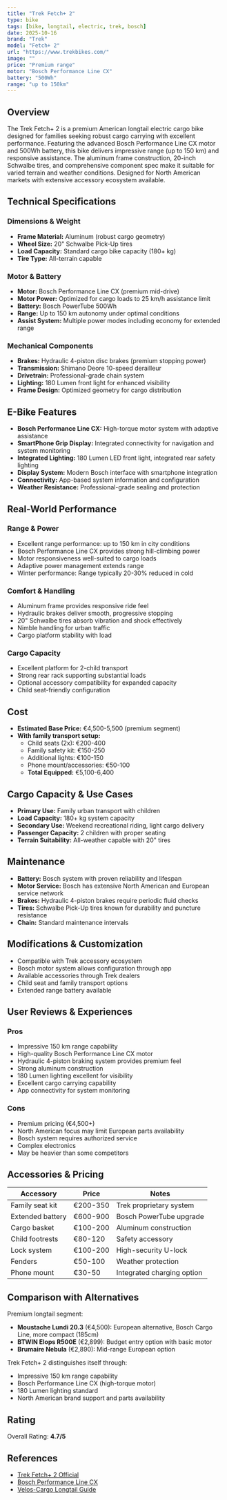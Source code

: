 ```yaml
---
title: "Trek Fetch+ 2"
type: bike
tags: [bike, longtail, electric, trek, bosch]
date: 2025-10-16
brand: "Trek"
model: "Fetch+ 2"
url: "https://www.trekbikes.com/"
image: ""
price: "Premium range"
motor: "Bosch Performance Line CX"
battery: "500Wh"
range: "up to 150km"
---
```


## Overview

The Trek Fetch+ 2 is a premium American longtail electric cargo bike designed for families seeking robust cargo carrying with excellent performance. Featuring the advanced Bosch Performance Line CX motor and 500Wh battery, this bike delivers impressive range (up to 150 km) and responsive assistance. The aluminum frame construction, 20-inch Schwalbe tires, and comprehensive component spec make it suitable for varied terrain and weather conditions. Designed for North American markets with extensive accessory ecosystem available.

## Technical Specifications

### Dimensions & Weight

- **Frame Material:** Aluminum (robust cargo geometry)
- **Wheel Size:** 20" Schwalbe Pick-Up tires
- **Load Capacity:** Standard cargo bike capacity (180+ kg)
- **Tire Type:** All-terrain capable

### Motor & Battery

- **Motor:** Bosch Performance Line CX (premium mid-drive)
- **Motor Power:** Optimized for cargo loads to 25 km/h assistance limit
- **Battery:** Bosch PowerTube 500Wh
- **Range:** Up to 150 km autonomy under optimal conditions
- **Assist System:** Multiple power modes including economy for extended range

### Mechanical Components

- **Brakes:** Hydraulic 4-piston disc brakes (premium stopping power)
- **Transmission:** Shimano Deore 10-speed derailleur
- **Drivetrain:** Professional-grade chain system
- **Lighting:** 180 Lumen front light for enhanced visibility
- **Frame Design:** Optimized geometry for cargo distribution

## E-Bike Features

- **Bosch Performance Line CX:** High-torque motor system with adaptive assistance
- **SmartPhone Grip Display:** Integrated connectivity for navigation and system monitoring
- **Integrated Lighting:** 180 Lumen LED front light, integrated rear safety lighting
- **Display System:** Modern Bosch interface with smartphone integration
- **Connectivity:** App-based system information and configuration
- **Weather Resistance:** Professional-grade sealing and protection

## Real-World Performance

### Range & Power

- Excellent range performance: up to 150 km in city conditions
- Bosch Performance Line CX provides strong hill-climbing power
- Motor responsiveness well-suited to cargo loads
- Adaptive power management extends range
- Winter performance: Range typically 20-30% reduced in cold

### Comfort & Handling

- Aluminum frame provides responsive ride feel
- Hydraulic brakes deliver smooth, progressive stopping
- 20" Schwalbe tires absorb vibration and shock effectively
- Nimble handling for urban traffic
- Cargo platform stability with load

### Cargo Capacity

- Excellent platform for 2-child transport
- Strong rear rack supporting substantial loads
- Optional accessory compatibility for expanded capacity
- Child seat-friendly configuration

## Cost

- **Estimated Base Price:** €4,500-5,500 (premium segment)
- **With family transport setup:**
  - Child seats (2x): €200-400
  - Family safety kit: €150-250
  - Additional lights: €100-150
  - Phone mount/accessories: €50-100
  - **Total Equipped:** €5,100-6,400

## Cargo Capacity & Use Cases

- **Primary Use:** Family urban transport with children
- **Load Capacity:** 180+ kg system capacity
- **Secondary Use:** Weekend recreational riding, light cargo delivery
- **Passenger Capacity:** 2 children with proper seating
- **Terrain Suitability:** All-weather capable with 20" tires

## Maintenance

- **Battery:** Bosch system with proven reliability and lifespan
- **Motor Service:** Bosch has extensive North American and European service network
- **Brakes:** Hydraulic 4-piston brakes require periodic fluid checks
- **Tires:** Schwalbe Pick-Up tires known for durability and puncture resistance
- **Chain:** Standard maintenance intervals

## Modifications & Customization

- Compatible with Trek accessory ecosystem
- Bosch motor system allows configuration through app
- Available accessories through Trek dealers
- Child seat and family transport options
- Extended range battery available

## User Reviews & Experiences

### Pros

- Impressive 150 km range capability
- High-quality Bosch Performance Line CX motor
- Hydraulic 4-piston braking system provides premium feel
- Strong aluminum construction
- 180 Lumen lighting excellent for visibility
- Excellent cargo carrying capability
- App connectivity for system monitoring

### Cons

- Premium pricing (€4,500+)
- North American focus may limit European parts availability
- Bosch system requires authorized service
- Complex electronics
- May be heavier than some competitors

## Accessories & Pricing

| Accessory        | Price    | Notes                      |
| ---------------- | -------- | -------------------------- |
| Family seat kit  | €200-350 | Trek proprietary system    |
| Extended battery | €600-900 | Bosch PowerTube upgrade    |
| Cargo basket     | €100-200 | Aluminum construction      |
| Child footrests  | €80-120  | Safety accessory           |
| Lock system      | €100-200 | High-security U-lock       |
| Fenders          | €50-100  | Weather protection         |
| Phone mount      | €30-50   | Integrated charging option |

## Comparison with Alternatives

Premium longtail segment:

- **Moustache Lundi 20.3** (€4,500): European alternative, Bosch Cargo Line, more compact (185cm)
- **BTWIN Elops R500E** (€2,899): Budget entry option with basic motor
- **Brumaire Nebula** (€2,890): Mid-range European option

Trek Fetch+ 2 distinguishes itself through:

- Impressive 150 km range capability
- Bosch Performance Line CX (high-torque motor)
- 180 Lumen lighting standard
- North American brand support and parts availability

## Rating

Overall Rating: **4.7/5**

## References

- [Trek Fetch+ 2 Official](https://www.trekbikes.com/)
- [Bosch Performance Line CX](https://www.bosch-ebike.com/)
- [Velos-Cargo Longtail Guide](https://velos-cargo.com/velos-cargo/velos-cargo-longtail/)
